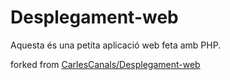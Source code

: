 # Desplegament-web
Aquesta és una petita aplicació web feta amb PHP.

forked from [CarlesCanals/Desplegament-web](https://github.com/CarlesCanals/Desplegament-web)
